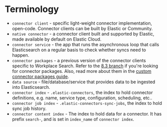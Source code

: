 # Terminology

- `connector client` - specific light-weight connector implementation, open-code. Connector clients can be built by Elastic or Community.
- `native connector` - a connector client built and supported by Elastic, made available by default on Elastic Cloud.
- `connector service` - the app that runs the asynchronous loop that calls Elasticsearch on a regular basis to check whether syncs need to happen.
- `connector packages` - a previous version of the connector clients specific to Workplace Search. Refer to the [8.3 branch](https://github.com/elastic/connectors-ruby/tree/8.3) if you're looking for connector packages. Also, read more about them in the [custom connector packages guide](https://www.elastic.co/guide/en/workplace-search/current/custom-connector-package.html).
- `data source` - file/database/service that provides data to be ingested into Elasticsearch.
- `connector index` - `.elastic-connectors`, the index to hold connector definitions, e.g. name, service type, configuration, scheduling, etc..
- `connector job index` - `.elastic-connectors-sync-jobs`, the index to hold sync job history.
- `connector content index` - The index to hold data for a connector. It has prefix `search-`, and is set in `index_name` of `connector index`.
